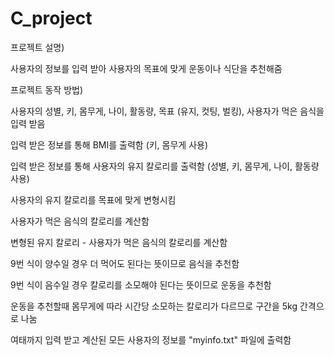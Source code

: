 # C_project

프로젝트 설명)


사용자의 정보를 입력 받아 사용자의 목표에 맞게 운동이나 식단을 추천해줌


프로젝트 동작 방법)


사용자의 성별, 키, 몸무게, 나이, 활동량, 목표 (유지, 컷팅, 벌킹), 사용자가 먹은 음식을 입력 받음

입력 받은 정보를 통해 BMI를 출력함 (키, 몸무게 사용)

입력 받은 정보를 통해 사용자의 유지 칼로리를 출력함 (성별, 키, 몸무게, 나이, 활동량 사용)

사용자의 유지 칼로리를 목표에 맞게 변형시킴

사용자가 먹은 음식의 칼로리를 계산함

변형된 유지 칼로리 - 사용자가 먹은 음식의 칼로리를 계산함

9번 식이 양수일 경우 더 먹어도 된다는 뜻이므로 음식을 추천함

9번 식이 음수일 경우 칼로리를 소모해야 된다는 뜻이므로 운동을 추천함

운동을 추천할때 몸무게에 따라 시간당 소모하는 칼로리가 다르므로 구간을 5kg 간격으로 나눔

여태까지 입력 받고 계산된 모든 사용자의 정보를 "myinfo.txt" 파일에 출력함
